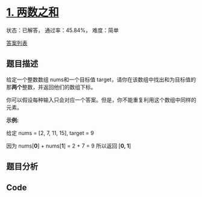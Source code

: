 # [1. 两数之和](https://leetcode-cn.com/problems/two-sum)

状态：已解答， 通过率：45.84%， 难度：简单

[答案列表](Solutions/answer_list.md)

## 题目描述
给定一个整数数组 nums和一个目标值 target，请你在该数组中找出和为目标值的那**两个**整数，并返回他们的数组下标。

你可以假设每种输入只会对应一个答案。但是，你不能重复利用这个数组中同样的元素。

**示例:**


给定 nums = [2, 7, 11, 15], target = 9

因为 nums[**0**] + nums[**1**] = 2 + 7 = 9
所以返回 [**0, 1**]





## 题目分析


## Code

